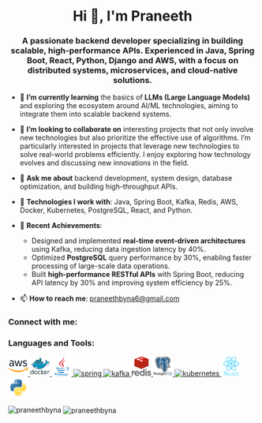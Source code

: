 <h1 align="center">Hi 👋, I'm Praneeth</h1>
<h3 align="center">A passionate backend developer specializing in building scalable, high-performance APIs. Experienced in Java, Spring Boot, React, Python, Django and AWS, with a focus on distributed systems, microservices, and cloud-native solutions.</h3>


- 🌱 **I’m currently learning** the basics of **LLMs (Large Language Models)** and exploring the ecosystem around AI/ML technologies, aiming to integrate them into scalable backend systems.  

- 👯 **I’m looking to collaborate on** interesting projects that not only involve new technologies but also prioritize the effective use of algorithms. I’m particularly interested in projects that leverage new technologies to solve real-world problems efficiently.  I enjoy exploring how technology evolves and discussing new innovations in the field.

- 💬 **Ask me about** backend development, system design, database optimization, and building high-throughput APIs.

- 🔧 **Technologies I work with**: Java, Spring Boot, Kafka, Redis, AWS, Docker, Kubernetes, PostgreSQL, React, and Python.  

- 🚀 **Recent Achievements**:  
  - Designed and implemented **real-time event-driven architectures** using Kafka, reducing data ingestion latency by 40%.  
  - Optimized **PostgreSQL** query performance by 30%, enabling faster processing of large-scale data operations.  
  - Built **high-performance RESTful APIs** with Spring Boot, reducing API latency by 30% and improving system efficiency by 25%.  

- 📫 **How to reach me**: praneethbyna6@gmail.com  

<h3 align="left">Connect with me:</h3>
<p align="left">
</p>

<h3 align="left">Languages and Tools:</h3>
<p align="left"> 
  <a href="https://aws.amazon.com" target="_blank" rel="noreferrer"> <img src="https://raw.githubusercontent.com/devicons/devicon/master/icons/amazonwebservices/amazonwebservices-original-wordmark.svg" alt="aws" width="40" height="40"/> </a> 
  <a href="https://www.docker.com/" target="_blank" rel="noreferrer"> <img src="https://raw.githubusercontent.com/devicons/devicon/master/icons/docker/docker-original-wordmark.svg" alt="docker" width="40" height="40"/> </a> 
  <a href="https://www.java.com" target="_blank" rel="noreferrer"> <img src="https://raw.githubusercontent.com/devicons/devicon/master/icons/java/java-original.svg" alt="java" width="40" height="40"/> </a> 
  <a href="https://spring.io/" target="_blank" rel="noreferrer"> <img src="https://www.vectorlogo.zone/logos/springio/springio-icon.svg" alt="spring" width="40" height="40"/> </a> 
  <a href="https://kafka.apache.org/" target="_blank" rel="noreferrer"> <img src="https://www.vectorlogo.zone/logos/apache_kafka/apache_kafka-icon.svg" alt="kafka" width="40" height="40"/> </a> 
  <a href="https://redis.io" target="_blank" rel="noreferrer"> <img src="https://raw.githubusercontent.com/devicons/devicon/master/icons/redis/redis-original-wordmark.svg" alt="redis" width="40" height="40"/> </a> 
  <a href="https://www.postgresql.org" target="_blank" rel="noreferrer"> <img src="https://raw.githubusercontent.com/devicons/devicon/master/icons/postgresql/postgresql-original-wordmark.svg" alt="postgresql" width="40" height="40"/> </a> 
  <a href="https://kubernetes.io" target="_blank" rel="noreferrer"> <img src="https://www.vectorlogo.zone/logos/kubernetes/kubernetes-icon.svg" alt="kubernetes" width="40" height="40"/> </a> 
  <a href="https://reactjs.org/" target="_blank" rel="noreferrer"> <img src="https://raw.githubusercontent.com/devicons/devicon/master/icons/react/react-original-wordmark.svg" alt="react" width="40" height="40"/> </a> 
  <a href="https://www.python.org" target="_blank" rel="noreferrer"> <img src="https://raw.githubusercontent.com/devicons/devicon/master/icons/python/python-original.svg" alt="python" width="40" height="40"/> </a> 
</p>

<p><img align="left" src="https://github-readme-stats.vercel.app/api/top-langs?username=praneethbyna&show_icons=true&locale=en&layout=compact&hide=less-significant-languages" alt="praneethbyna" /></p>

<p>&nbsp;<img align="center" src="https://github-readme-stats.vercel.app/api?username=praneethbyna&show_icons=true&locale=en" alt="praneethbyna" /></p>
